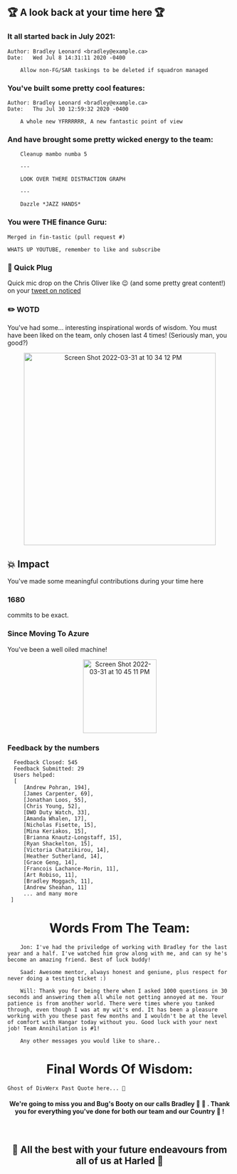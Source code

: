 ## 🏆 A look back at your time here 🏆 

### It all started back in July 2021:
```
Author: Bradley Leonard <bradley@example.ca>
Date:   Wed Jul 8 14:31:11 2020 -0400

    Allow non-FG/SAR taskings to be deleted if squadron managed
```

### You've built some pretty cool features:
```
Author: Bradley Leonard <bradley@example.ca>
Date:   Thu Jul 30 12:59:32 2020 -0400

    A whole new YFRRRRRR, A new fantastic point of view
```

### And have brought some pretty wicked energy to the team:
```
    Cleanup mambo numba 5
    
    ---
    
    LOOK OVER THERE DISTRACTION GRAPH
    
    ---
    
    Dazzle *JAZZ HANDS*
```

### You were THE finance Guru:
```
Merged in fin-tastic (pull request #)
    
WHATS UP YOUTUBE, remember to like and subscribe
```

### 🔌 Quick Plug
Quick mic drop on the Chris Oliver like 😉 (and some pretty great content!) on your [tweet on noticed](https://twitter.com/Technickel3/status/1494540050012463127?t=3wnqiv6moZefLES-stUjZQ&s=19)

### ✏️  WOTD
You've had some... interesting inspirational words of wisdom. You must have been liked on the team, only chosen last 4 times!
(Seriously man, you good?)
<p align="center">
<img width="431" alt="Screen Shot 2022-03-31 at 10 34 12 PM" src="https://user-images.githubusercontent.com/16821802/161184200-63adb294-5aa1-4f57-b6d1-dd7f44cb7dc8.png">
</p>

## 💥  Impact
You've made some meaningful contributions during your time here
### 1680
commits to be exact.

### Since Moving To Azure
You've been a well oiled machine!
<p align="center">
<img width="165" alt="Screen Shot 2022-03-31 at 10 45 11 PM" src="https://user-images.githubusercontent.com/16821802/161185114-d058096b-7523-41ec-8931-9308b3eab8fa.png">
</p>

### Feedback by the numbers
```
  Feedback Closed: 545
  Feedback Submitted: 29
  Users helped: 
  [
     [Andrew Pohran, 194],
     [James Carpenter, 69],
     [Jonathan Loos, 55],
     [Chris Young, 52],
     [DWO Duty Watch, 33],
     [Amanda Whalen, 17],
     [Nicholas Fisette, 15],
     [Mina Keriakos, 15],
     [Brianna Knautz-Longstaff, 15],
     [Ryan Shackelton, 15],
     [Victoria Chatzikirou, 14],
     [Heather Sutherland, 14],
     [Grace Geng, 14],
     [Francois Lachance-Morin, 11],
     [Art Robiso, 11],
     [Bradley Moggach, 11],
     [Andrew Sheahan, 11]
     ... and many more
 ]
```

<h1 align="center">
    Words From The Team:
</h1>

```
    Jon: I've had the priviledge of working with Bradley for the last year and a half. I've watched him grow along with me, and can sy he's become an amazing friend. Best of luck buddy!

    Saad: Awesome mentor, always honest and geniune, plus respect for never doing a testing ticket :)
    
    Will: Thank you for being there when I asked 1000 questions in 30 seconds and answering them all while not getting annoyed at me. Your patience is from another world. There were times where you tanked through, even though I was at my wit's end. It has been a pleasure working with you these past few months and I wouldn't be at the level of comfort with Hangar today without you. Good luck with your next job! Team Annihilation is #1!
    
    Any other messages you would like to share..
```

<h1 align="center">
    Final Words Of Wisdom:
</h1>

```
Ghost of DivWerx Past Quote here... 👻 
```

<h4 align="center">
We're going to miss you and Bug's Booty on our calls Bradley 🐛 🍑 . Thank you for everything you've done for both our team and our Country 🍁 !
</h4>
<br/>
<h2 align="center">
🤝 All the best with your future endeavours from all of us at Harled 🤝 
</h2>
